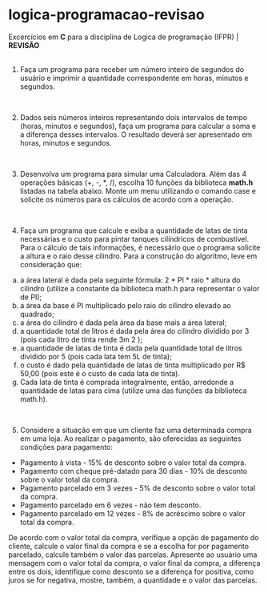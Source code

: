 # logica-programacao-revisao
Excercícios em **C** para a disciplina de Logica de programação (IFPR) | **REVISÃO**
<br>
<br>

1. Faça um programa para receber um número inteiro de segundos do usuário e imprimir a quantidade correspondente em horas, minutos e segundos.
<br>

2. Dados seis números inteiros representando dois intervalos de tempo (horas, minutos e segundos), faça um programa para calcular a soma e a diferença desses intervalos. O resultado deverá ser apresentado em horas, minutos e segundos.
<br>

3. Desenvolva um programa para simular uma Calculadora. Além das 4 operações básicas (+, -, *, /), escolha 10 funções da biblioteca **math.h** listadas na tabela abaixo.
Monte um menu utilizando o comando case e solicite os números para os cálculos de
acordo com a operação.

<br>

4. Faça um programa que calcule e exiba a quantidade de latas de tinta necessárias e o custo para pintar tanques cilíndricos de combustível. Para o cálculo de tais informações, é necessário que o programa solicite a altura e o raio desse cilindro. Para a construção do algoritmo, leve em consideração que:
<ol type = a>
    <li> a área lateral é dada pela seguinte fórmula: 2 * PI * raio * altura do cilindro (utilize a constante da biblioteca math.h para representar o valor de PI);
    <li> a área da base é PI multiplicado pelo raio do cilindro elevado ao quadrado;
    <li> a área do cilindro é dada pela área da base mais a área lateral;
    <li> a quantidade total de litros é dada pela área do cilindro dividido por 3 (pois cada litro de tinta rende 3m 2 );
    <li> a quantidade de latas de tinta é dada pela quantidade total de litros dividido por 5 (pois cada lata tem 5L de tinta);
    <li> o custo é dado pela quantidade de latas de tinta multiplicado por R$ 50,00 (pois este é o custo de cada lata de tinta).
    <li> Cada lata de tinta é comprada integralmente, então, arredonde a quantidade de latas para cima (utilize uma das funções da biblioteca math.h).
 </ol>
<br>

5. Considere a situação em que um cliente faz uma determinada compra em uma loja. Ao realizar o pagamento, são oferecidas as seguintes condições para pagamento:
 - Pagamento à vista - 15% de desconto sobre o valor total da compra.
 - Pagamento com cheque pré-datado para 30 dias - 10% de desconto sobre o valor total da compra.
 - Pagamento parcelado em 3 vezes - 5% de desconto sobre o valor total da compra.
 - Pagamento parcelado em 6 vezes - não tem desconto.
 - Pagamento parcelado em 12 vezes - 8% de acréscimo sobre o valor total da compra.
 
De acordo com o valor total da compra, verifique a opção de pagamento do cliente,
calcule o valor final da compra e se a escolha for por pagamento parcelado, calcule
também o valor das parcelas.
Apresente ao usuário uma mensagem com o valor total da compra, o valor final da
compra, a diferença entre os dois, identifique como desconto se a diferença for positiva,
como juros se for negativa, mostre, também, a quantidade e o valor das parcelas.
